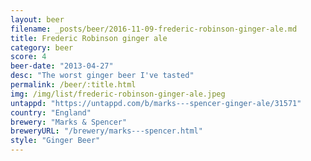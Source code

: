 ```yaml
---
layout: beer
filename: _posts/beer/2016-11-09-frederic-robinson-ginger-ale.md
title: Frederic Robinson ginger ale
category: beer
score: 4
beer-date: "2013-04-27"
desc: "The worst ginger beer I've tasted"
permalink: /beer/:title.html
img: /img/list/frederic-robinson-ginger-ale.jpeg
untappd: "https://untappd.com/b/marks---spencer-ginger-ale/31571"
country: "England"
brewery: "Marks & Spencer"
breweryURL: "/brewery/marks---spencer.html"
style: "Ginger Beer"
---
```

